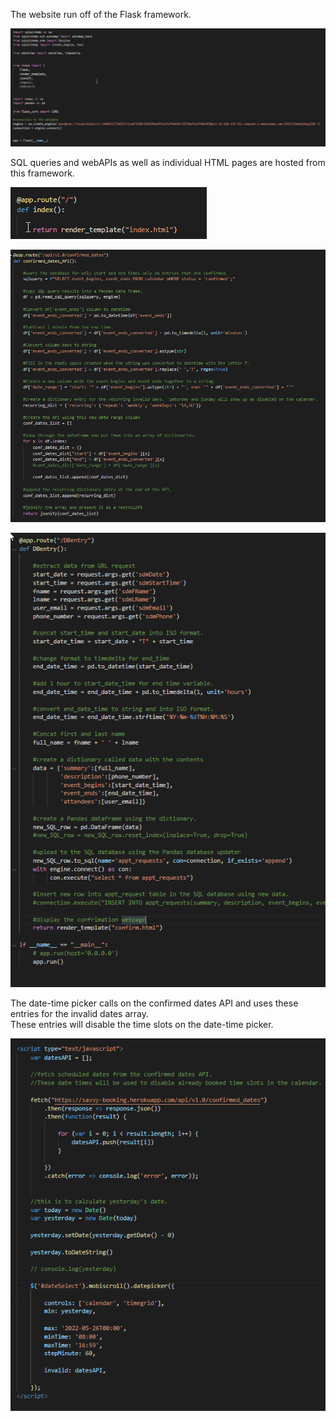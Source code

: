 The website run off of the Flask framework.  

![](../images/imports.png)

SQL queries and webAPIs as well as individual HTML pages are hosted from this framework. 

![](../images/index.png)

![](../images/confirmed.png)

![](../images/entry.png)

The date-time picker calls on the confirmed dates API and uses these entries for the invalid dates array.  
These entries will disable the time slots on the date-time picker. 

![](../images/datetime_script.png)
